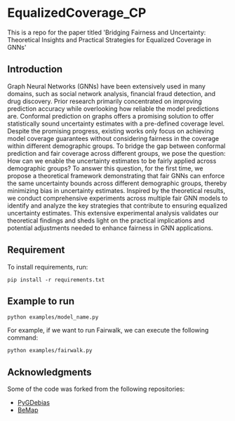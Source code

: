 # EqualizedCoverage_CP

This is a repo for the paper titled 'Bridging Fairness and Uncertainty: Theoretical Insights and
Practical Strategies for Equalized Coverage in GNNs'

## Introduction

Graph Neural Networks (GNNs) have been extensively used in many domains, such as social network analysis, financial fraud detection, and drug discovery. Prior research primarily concentrated on improving prediction accuracy while overlooking how reliable the model predictions are. Conformal prediction on graphs offers a promising solution to offer statistically sound uncertainty estimates with a pre-defined coverage level. Despite the promising progress, existing works only focus on achieving model coverage guarantees without considering fairness in the coverage within different demographic groups. To bridge the gap between conformal prediction and fair coverage across different groups, we pose the question: How can we enable the uncertainty estimates to be fairly applied across demographic groups? To answer this question, for the first time, we propose a theoretical framework demonstrating that fair GNNs can enforce the same uncertainty bounds across different demographic groups, thereby minimizing bias in uncertainty estimates. Inspired by the theoretical results, we conduct comprehensive experiments across multiple fair GNN models to identify and analyze the key strategies that contribute to ensuring equalized uncertainty estimates. This extensive experimental analysis validates our theoretical findings and sheds light on the practical implications and potential adjustments needed to enhance fairness in GNN applications.

## Requirement

To install requirements, run:

    pip install -r requirements.txt

## Example to run

    python examples/model_name.py 
  
For example, if we want to run Fairwalk, we can execute the following command:

    python examples/fairwalk.py

## Acknowledgments

Some of the code was forked from the following repositories:

- [PyGDebias](https://github.com/yushundong/PyGDebias)
- [BeMap](https://github.com/xiaolin-cs/BeMap)
